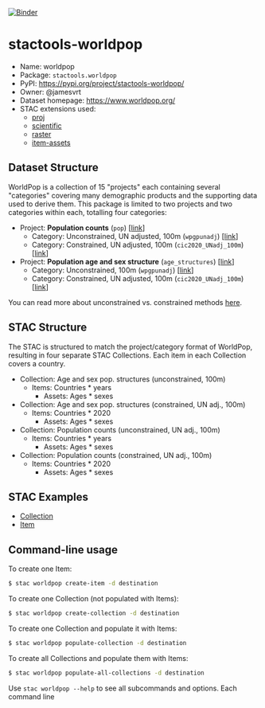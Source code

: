 [![Binder](https://mybinder.org/badge_logo.svg)](https://mybinder.org/v2/gh/stactools-packages/worldpop/main?filepath=docs/installation_and_basic_usage.ipynb)

# stactools-worldpop

- Name: worldpop
- Package: `stactools.worldpop`
- PyPI: https://pypi.org/project/stactools-worldpop/
- Owner: @jamesvrt
- Dataset homepage: https://www.worldpop.org/
- STAC extensions used:
  - [proj](https://github.com/stac-extensions/projection/)
  - [scientific](https://github.com/stac-extensions/scientific/)
  - [raster](https://github.com/stac-extensions/raster/)
  - [item-assets](https://github.com/stac-extensions/item-assets/)

## Dataset Structure

WorldPop is a collection of 15 "projects" each containing several "categories" covering
 many demographic products and the supporting data used to derive them. This
 package is limited to two projects and two categories within each, totalling four
 categories:

- Project: **Population counts** (`pop`) [[link](https://www.worldpop.org/project/categories?id=3)]
  - Category: Unconstrained, UN adjusted, 100m (`wpgpunadj`) [[link](https://www.worldpop.org/geodata/listing?id=69)]
  - Category: Constrained, UN adjusted, 100m (`cic2020_UNadj_100m`) [[link](https://www.worldpop.org/geodata/listing?id=79)]
- Project: **Population age and sex structure** (`age_structures`) [[link](https://www.worldpop.org/project/categories?id=8)]
  - Category: Unconstrained, 100m (`wpgpunadj`) [[link](https://www.worldpop.org/geodata/listing?id=30)]
  - Category: Constrained, UN adjusted, 100m (`cic2020_UNadj_100m`) [[link](https://www.worldpop.org/geodata/listing?id=88)]

You can read more about unconstrained vs. constrained methods [here](https://www.worldpop.org/methods/top_down_constrained_vs_unconstrained).

## STAC Structure

The STAC is structured to match the project/category format of WorldPop, resulting in
 four separate STAC Collections. Each item in each Collection covers a country.

- Collection: Age and sex pop. structures (unconstrained, 100m)
    - Items: Countries \* years
         - Assets: Ages \* sexes
- Collection: Age and sex pop. structures (constrained, UN adj., 100m)
    - Items: Countries \* 2020
         - Assets: Ages \* sexes
- Collection: Population counts (unconstrained, UN adj., 100m)
    - Items: Countries \* years
         - Assets: Ages \* sexes
- Collection: Population counts (constrained, UN adj., 100m)
    - Items: Countries \* 2020
         - Assets: Ages \* sexes

## STAC Examples

- [Collection](examples/collection.json)
- [Item](examples/FIN_2020.json)

## Command-line usage

To create one Item:

```bash
$ stac worldpop create-item -d destination
```

To create one Collection (not populated with Items):

```bash
$ stac worldpop create-collection -d destination
```

To create one Collection and populate it with Items:

```bash
$ stac worldpop populate-collection -d destination
```

To create all Collections and populate them with Items:

```bash
$ stac worldpop populate-all-collections -d destination
```

Use `stac worldpop --help` to see all subcommands and options. Each command line
